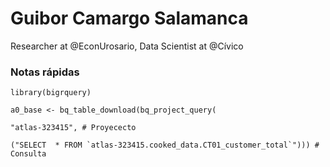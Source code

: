 # Guibor Camargo Salamanca

Researcher at @EconUrosario, Data Scientist at @Cívico

### Notas rápidas

`library(bigrquery)`

`a0_base <- bq_table_download(bq_project_query(`

`"atlas-323415", # Proyececto`

`` ("SELECT  * FROM `atlas-323415.cooked_data.CT01_customer_total`"))) # Consulta ``
